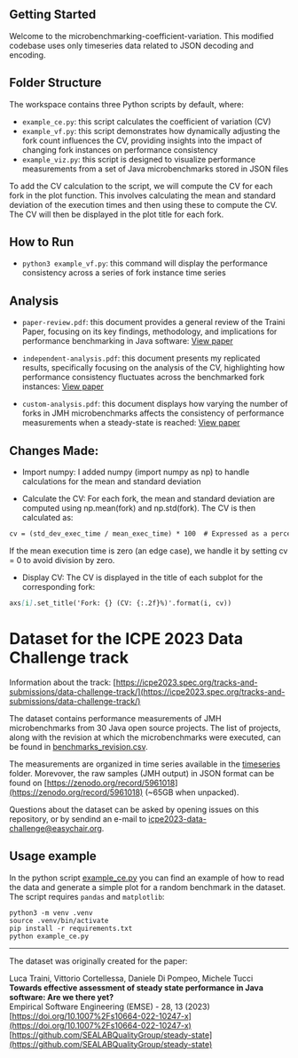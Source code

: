 
## Getting Started

Welcome to the microbenchmarking-coefficient-variation.  This modified codebase uses only timeseries data related to JSON decoding and encoding.

## Folder Structure

The workspace contains three Python scripts by default, where:

- `example_ce.py`: this script calculates the coefficient of variation (CV)
- `example_vf.py`: this script demonstrates how dynamically adjusting the fork count influences the CV, providing insights into the impact of changing fork instances on performance consistency
- `example_viz.py`: this script is designed to visualize performance measurements from a set of Java microbenchmarks stored in JSON files

To add the CV calculation to the script, we will compute the CV for each fork in the plot function.  This involves calculating the mean and standard deviation of the execution times and then using these to compute the CV. The CV will then be displayed in the plot title for each fork.

## How to Run

- `python3 example_vf.py`: this command will display the performance consistency across a series of fork instance time series

## Analysis

- `paper-review.pdf`: this document provides a general review of the Traini Paper, focusing on its key findings, methodology, and implications for performance benchmarking in Java software:
[View paper](https://www.dropbox.com/scl/fi/gv0c2kfj8dj24vdz8ytdy/paper-review.pdf?rlkey=pkv84aro0lkhr7edg27dk6q5o&st=0r40ei24&dl=0)

- `independent-analysis.pdf`: this document presents my replicated results, specifically focusing on the analysis of the CV, highlighting how performance consistency fluctuates across the benchmarked fork instances:
[View paper](https://www.dropbox.com/scl/fi/wfahq13we1hs4gr5ky3lo/independent-analysis.pdf?rlkey=adxur4gtnxahixjibe9y6v1ft&st=ipb4w279&dl=0)

- `custom-analysis.pdf`: this document displays how varying the number of forks in JMH microbenchmarks affects the consistency of performance measurements when a steady-state is reached:
[View paper](https://www.dropbox.com/scl/fi/tn9z4umls8nzonc998n02/custom-analysis.pdf?rlkey=ietqjg47hg3dmcpg9rq5ywj8t&st=ercsv7o0&dl=0)

## Changes Made:

- Import numpy: I added numpy (import numpy as np) to handle calculations for the mean and standard deviation

- Calculate the CV: For each fork, the mean and standard deviation are computed using np.mean(fork) and np.std(fork).  The CV is then calculated as:

```markdown
cv = (std_dev_exec_time / mean_exec_time) * 100  # Expressed as a percentage
```

If the mean execution time is zero (an edge case), we handle it by setting cv = 0 to avoid division by zero.

- Display CV: The CV is displayed in the title of each subplot for the corresponding fork:

```markdown
axs[i].set_title('Fork: {} (CV: {:.2f}%)'.format(i, cv))
```

# Dataset for the ICPE 2023 Data Challenge track

Information about the track:
[https://icpe2023.spec.org/tracks-and-submissions/data-challenge-track/](https://icpe2023.spec.org/tracks-and-submissions/data-challenge-track/)

The dataset contains performance measurements of JMH microbenchmarks from 30 Java open source projects. The list of projects, along with the revision at which the microbenchmarks were executed, can be found in [benchmarks_revision.csv](benchmarks_revision.csv).

The measurements are organized in time series available in the [timeseries](timeseries) folder. Morevover, the raw samples (JMH output) in JSON format can be found on [https://zenodo.org/record/5961018](https://zenodo.org/record/5961018) (~65GB when unpacked).

Questions about the dataset can be asked by opening issues on this repository, or by sendind an e-mail to icpe2023-data-challenge@easychair.org.

## Usage example

In the python script [example_ce.py](example_ce.py) you can find an example of how to read the data and generate a simple plot for a random benchmark in the dataset. The script requires `pandas` and `matplotlib`:
```
python3 -m venv .venv
source .venv/bin/activate
pip install -r requirements.txt
python example_ce.py
```

---

The dataset was originally created for the paper:

Luca Traini, Vittorio Cortellessa, Daniele Di Pompeo, Michele Tucci  
**Towards effective assessment of steady state performance in Java software: Are we there yet?**  
Empirical Software Engineering (EMSE) - 28, 13 (2023)  
[https://doi.org/10.1007%2Fs10664-022-10247-x](https://doi.org/10.1007%2Fs10664-022-10247-x)  
[https://github.com/SEALABQualityGroup/steady-state](https://github.com/SEALABQualityGroup/steady-state)
